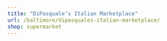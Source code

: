 ```yaml
---
title: "DiPasquale’s Italian Marketplace"
url: /baltimore/dipasquales-italian-marketplace/
shop: supermarket
---
```

